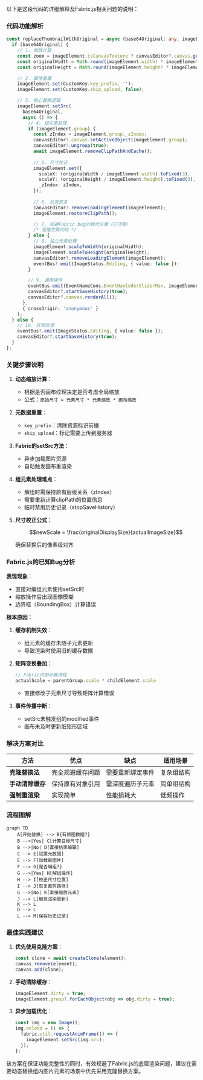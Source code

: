 以下是这段代码的详细解释及Fabric.js相关问题的说明：

### 代码功能解析
```typescript
const replaceThumbnailWithOriginal = async (base64Original: any, imageElement: any) => {
  if (base64Original) {
    // 1. 缩放计算
    const zoom = imageElement.isCanvasTexture ? canvasEditor?.canvas.getZoom() : 1;
    const originalWidth = Math.round(imageElement.width! * imageElement.scaleX! * zoom!);
    const originalHeight = Math.round(imageElement.height! * imageElement.scaleY! * zoom!);

    // 2. 属性重置
    imageElement.set(CustomKey.key_prefix, '');
    imageElement.set(CustomKey.skip_upload, false);

    // 3. 核心替换逻辑
    imageElement.setSrc(
      base64Original,
      async () => {
        // 4. 组元素处理
        if (imageElement.group) {
          const zIndex = imageElement.group._zIndex;
          canvasEditor?.canvas.setActiveObject(imageElement.group);
          canvasEditor?.ungroup(true);
          await imageElement.removeClipPathAndCache();
          
          // 5. 尺寸校正
          imageElement.set({
            scaleX: (originalWidth / imageElement.width).toFixed(3),
            scaleY: (originalHeight / imageElement.height).toFixed(3),
            _zIndex: zIndex,
          });
          
          // 6. 状态恢复
          canvasEditor?.removeLoadingElement(imageElement);
          imageElement.restoreClipPath();

          // 7. 规避Fabric bug的替代方案（已注释）
          /* 克隆方案代码 */
        } else {
          // 8. 独立元素处理
          imageElement.scaleToWidth(originalWidth);
          imageElement.scaleToHeight(originalHeight);
          canvasEditor?.removeLoadingElement(imageElement);
          eventBus?.emit(ImageStatus.Editing, { value: false });
        }

        // 9. 通用操作
        eventBus.emit(EventNameCons.EventHanlederSliderMax, imageElement);
        canvasEditor?.startSaveHistory(true);
        canvasEditor?.canvas.renderAll();
      },
      { crossOrigin: 'anonymous' }
    );
  } else {
    // 10. 异常处理
    eventBus?.emit(ImageStatus.Editing, { value: false });
    canvasEditor?.startSaveHistory(true);
  }
};
```

### 关键步骤说明
1. **动态缩放计算**：
   - 根据是否画布纹理决定是否考虑全局缩放
   - 公式：`原始尺寸 = 元素尺寸 * 元素缩放 * 画布缩放`

2. **元数据重置**：
   - `key_prefix`：清除资源标识前缀
   - `skip_upload`：标记需要上传到服务器

3. **Fabric的setSrc方法**：
   - 异步加载图片资源
   - 自动触发画布重渲染

4. **组元素处理难点**：
   - 解组时需保持原有层级关系（zIndex）
   - 需要重新计算clipPath的位置信息
   - 临时禁用历史记录（stopSaveHistory）

5. **尺寸校正公式**：
   ```math
   newScale = \frac{originalDisplaySize}{actualImageSize}
   ```
   确保替换后的像素级对齐

### Fabric.js的已知Bug分析
**表现现象**：
- 直接对编组元素使用setSrc时
- 缩放操作后出现图像模糊
- 边界框（BoundingBox）计算错误

**根本原因**：
1. **缓存机制失效**：
   - 组元素的缓存未随子元素更新
   - 导致渲染时使用旧的缓存数据

2. **矩阵变换叠加**：
   ```javascript
   // Fabric内部计算流程
   actualScale = parentGroup.scale * childElement.scale
   ```
   - 直接修改子元素尺寸导致矩阵计算错误

3. **事件传播中断**：
   - setSrc未触发组的modified事件
   - 画布未及时更新脏矩形区域

### 解决方案对比
| 方法 | 优点 | 缺点 | 适用场景 |
|------|------|------|---------|
| **克隆替换法** | 完全规避缓存问题 | 需要重新绑定事件 | 复杂组结构 |
| **手动清除缓存** | 保持原有对象引用 | 需深度遍历子元素 | 简单组结构 |
| **强制重渲染** | 实现简单 | 性能损耗大 | 低频操作 |

### 流程图解
```mermaid
graph TD
    A[开始替换] --> B{有原图数据?}
    B -->|Yes| C[计算目标尺寸]
    B -->|No| D[直接结束编辑]
    C --> E[设置元数据]
    E --> F[加载新图片]
    F --> G{是否编组?}
    G -->|Yes| H[解组操作]
    H --> I[校正尺寸位置]
    I --> J[恢复裁剪路径]
    G -->|No| K[直接缩放元素]
    J --> L[触发渲染更新]
    K --> L
    D --> L
    L --> M[保存历史记录]
```

### 最佳实践建议
1. **优先使用克隆方案**：
   ```typescript
   const clone = await createClone(element);
   canvas.remove(element);
   canvas.add(clone);
   ```
   
2. **手动清除缓存**：
   ```typescript
   imageElement.dirty = true;
   imageElement.group?.forEachObject(obj => obj.dirty = true);
   ```

3. **异步加载优化**：
   ```typescript
   const img = new Image();
   img.onload = () => {
     fabric.util.requestAnimFrame(() => {
       imageElement.setSrc(img.src);
     });
   };
   ```

该方案在保证功能完整性的同时，有效规避了Fabric.js的底层渲染问题，建议在需要动态替换组内图片元素的场景中优先采用克隆替换方案。
